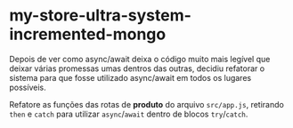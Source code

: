 # my-store-ultra-system-incremented-mongo

Depois de ver como async/await deixa o código muito mais legível que deixar várias promessas umas dentros das outras, decidiu refatorar o sistema para que fosse utilizado async/await em todos os lugares possíveis.

Refatore as funções das rotas de **produto** do arquivo `src/app.js`, retirando `then` e `catch` para utilizar `async`/`await` dentro de blocos `try`/`catch`.
